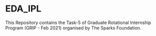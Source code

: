 # EDA_IPL
This Repository contains the Task-5 of Graduate Rotational Internship Program (GRIP - Feb 2021) organised by The Sparks Foundation.
